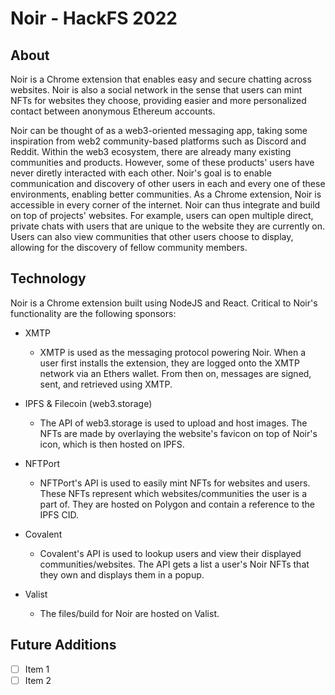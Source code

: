 # Noir - HackFS 2022

## About

Noir is a Chrome extension that enables easy and secure chatting across websites. Noir is also a social network in the sense that users can mint NFTs for websites they choose, providing easier and more personalized contact between anonymous Ethereum accounts.

Noir can be thought of as a web3-oriented messaging app, taking some inspiration from web2 community-based platforms such as Discord and Reddit. Within the web3 ecosystem, there are already many existing communities and products. However, some of these products' users have never diretly interacted with each other. Noir's goal is to enable communication and discovery of other users in each and every one of these environments, enabling better communities. As a Chrome extension, Noir is accessible in every corner of the internet. Noir can thus integrate and build on top of projects' websites. For example, users can open multiple direct, private chats with users that are unique to the website they are currently on. Users can also view communities that other users choose to display, allowing for the discovery of fellow community members.

## Technology

Noir is a Chrome extension built using NodeJS and React. Critical to Noir's functionality are the following sponsors:
- XMTP
  - XMTP is used as the messaging protocol powering Noir. When a user first installs the extension, they are logged onto the XMTP network via an Ethers wallet. From then on, messages are signed, sent, and retrieved using XMTP.

- IPFS & Filecoin (web3.storage)
  - The API of web3.storage is used to upload and host images. The NFTs are made by overlaying the website's favicon on top of Noir's icon, which is then hosted on IPFS.

- NFTPort
  - NFTPort's API is used to easily mint NFTs for websites and users. These NFTs represent which websites/communities the user is a part of. They are hosted on Polygon and contain a reference to the IPFS CID.

- Covalent
  - Covalent's API is used to lookup users and view their displayed communities/websites. The API gets a list a user's Noir NFTs that they own and displays them in a popup.

- Valist
  - The files/build for Noir are hosted on Valist.

## Future Additions

- [ ] Item 1
- [ ] Item 2
